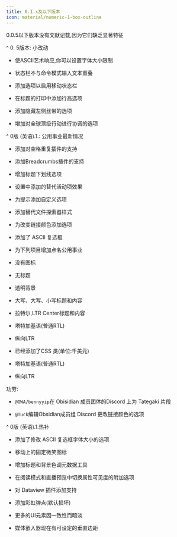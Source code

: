 ```yaml
---
title: 0.1.x及以下版本
icon: material/numeric-1-box-outline
---
```


0.0.5以下版本没有文献记载,因为它们缺乏显著特征

^ 0. 5版本: 小改动

- 使ASCII艺术响应,你可以设置字体大小限制

- 状态栏不与命令模式输入文本重叠

- 添加选项以启用移动状态栏

- 在标题的打印中添加行高选项

- 添加隐藏左侧丝带的选项

- 增加对全球顶级行动进行协调的选项

^ 0版 (英语).1.: 公用事业最新情况

- 添加对空格重复插件的支持

- 添加Breadcrumbs插件的支持

- 增加标题下划线选项

- 设置中添加的替代活动项效果

- 为提示添加自定义选项

- 添加替代文件探索器样式

- 为改变链接颜色添加选项

- 添加了 ASCII 复选框

- 为下列项目增加点名公用事业

- 没有图标

- 无标题

- 透明背景

- 大写、大写、小写标题和内容

- 拉特尔,LTR Center标题和内容

- 塔特加基语(普通RTL)

- 纵向LTR

- 已经添加了CSS 类(单位:千美元)

- 塔特加基语(普通RTL)

- 纵向LTR

功劳:

- `@OWA/bennyyip`在 Obisidian 成员团体的Discord 上为 Tategaki 片段

- `@Tuck`编辑Obsidian成员组 Discord 更改链接颜色的选项

^ 0版 (英语).1.热补

- 添加了修改 ASCII 复选框字体大小的选项

- 移动上的固定微笑图标

- 增加标题和背景色调元数据工具

- 在阅读模式和直播预览中切换属性可见度的附加选项

- 对 Dataview 插件添加支持

- 添加彩虹弹点(默认损坏)

- 更多的UI元素因一致性而暗淡

- 媒体嵌入器现在有可设定的垂直边距

